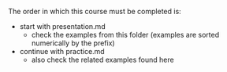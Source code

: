 The order in which this course must be completed is:
* start with presentation.md
    * check the examples from this folder (examples are sorted numerically by the prefix)
* continue with practice.md
    * also check the related examples found here
